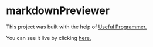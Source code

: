 # markdownPreviewer

This project was built with the help of [Useful Programmer.](https://www.youtube.com/c/UsefulProgrammer)

You can see it live by clicking [here.](https://steelejackson.github.io/markdownPreviewer/)
